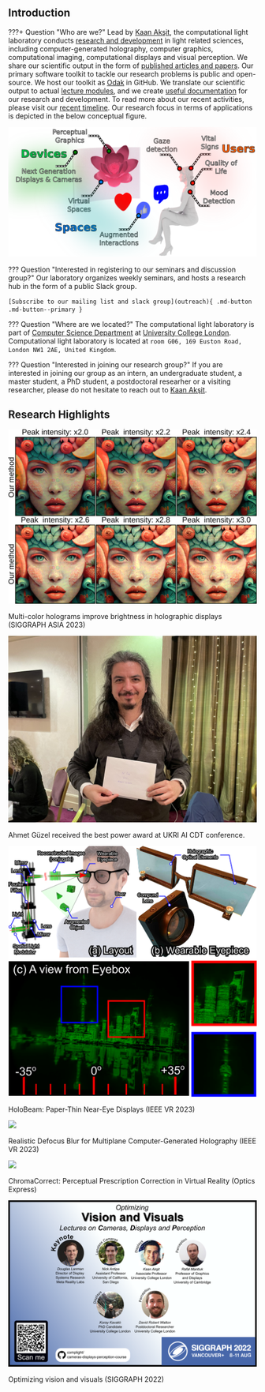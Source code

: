 ## Introduction
???+ Question "Who are we?"
    Lead by [Kaan Akşit](https://kaanaksit.com), the computational light laboratory conducts [research and development](publications/index.md) in light related sciences, including computer-generated holography, computer graphics, computational imaging, computational displays and visual perception.
    We share our scientific output in the form of [published articles and papers](publications/index.md).
    Our primary software toolkit to tackle our research problems is public and open-source.
    We host our toolkit as [Odak](https://github.com/kunguz/odak) in GitHub.
    We translate our scientific output to actual [lecture modules](teaching/index.md), and we create [useful documentation](documentation/index.md) for our research and development.
    To read more about our recent activities, please visit our [recent timeline](timeline/index.md).
    Our research focus in terms of applications is depicted in the below conceptual figure.
    <p class="aligncenter">
        <img src="./media/research_statement_future.png" alt=/>
    </p>

??? Question "Interested in registering to our seminars and discussion group?"
    Our laboratory organizes weekly seminars, and hosts a research hub in the form of a public Slack group.

    [Subscribe to our mailing list and slack group](outreach){ .md-button .md-button--primary }

??? Question "Where are we located?"
    The computational light laboratory is part of [Computer Science Department](https://www.ucl.ac.uk/computer-science/) at [University College London](https://www.ucl.ac.uk).
    Computational light laboratory is located at `room G06, 169 Euston Road, London NW1 2AE, United Kingdom`.

??? Question "Interested in joining our research group?"
    If you are interested in joining our group as an intern, an undergraduate student, a master student, a PhD student, a postdoctoral researher or a visiting researcher, please do not hesitate to reach out to [Kaan Akşit](mailto:k.aksit@ucl.ac.uk).

## Research Highlights
<div class="cards-list">

<div class="card">
  <div class="card_image"> <a href="publications/multi_color"><img src="publications/media/multicolor_experimental_results_fruit_lady.png" /></a></div>
  <div class="card_title title-colorless">
    <p>Multi-color holograms improve brightness in holographic displays (SIGGRAPH ASIA 2023)</p>
</div>
</div>


<div class="card">
  <div class="card_image"> <a href="timeline"><img src="timeline/media/ahmet_guzel_poster_award.jpg" /></a></div>
  <div class="card_title title-colorless">
    <p>Ahmet Güzel received the best power award at UKRI AI CDT conference.</p>
</div>
</div>

<div class="card">
  <div class="card_image"> <a href="publications/holobeam"><img src="publications/media/holobeam_hires.png" /></a></div>
  <div class="card_title title-white">
    <p>HoloBeam: Paper-Thin Near-Eye Displays (IEEE VR 2023)</p>
</div>
</div>

<div class="card">
  <div class="card_image"> <a href="publications/realistic_defocus_cgh"><img src="publications/media/realistic_defocus_focus_stack.gif" /></a></div>
  <div class="card_title title-colorless">
    <p>Realistic Defocus Blur for Multiplane Computer-Generated Holography (IEEE VR 2023)</p>
</div>
</div>


<div class="card">
  <div class="card_image"> <a href="ChromaCorrect/"><img src="https://user-images.githubusercontent.com/46696280/214997968-09149daf-fea5-48b2-8546-737242fbea33.png" /></a></div>
  <div class="card_title title-colorless">
    <p>ChromaCorrect: Perceptual Prescription Correction in Virtual Reality (Optics Express)</p>
</div>
</div>


<div class="card">
  <div class="card_image"> <a href="teaching/siggraph2022_optimizing_vision_and_visuals/"><img src="teaching/media/optimizing_vision_and_visuals.png" /></a></div>
  <div class="card_title title-colorless">
    <p>Optimizing vision and visuals (SIGGRAPH 2022)</p>
</div>
</div>



</div>

